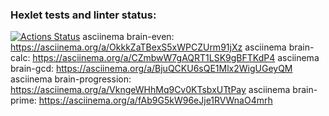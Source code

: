 ### Hexlet tests and linter status:
[![Actions Status](https://github.com/Jenmaru/frontend-project-44/workflows/hexlet-check/badge.svg)](https://github.com/Jenmaru/frontend-project-44/actions)
asciinema brain-even: https://asciinema.org/a/OkkkZaTBexS5xWPCZUrm91jXz
asciinema brain-calc: https://asciinema.org/a/CZmbwW7gAQRT1LSK9gBFTKdP4
asciinema brain-gcd: https://asciinema.org/a/BjuQCKU6sQE1Mlx2WigUGeyQM
asciinema brain-progression: https://asciinema.org/a/VkngeWHhMq9Cv0KTsbxUTtPay
asciinema brain-prime: https://asciinema.org/a/fAb9G5kW96eJje1RVWnaO4mrh